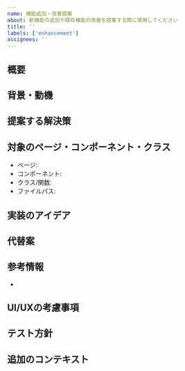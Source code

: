 ```yaml
---
name: 機能追加・改善提案
about: 新機能の追加や既存機能の改善を提案する際に使用してください
title: ''
labels: ['enhancement']
assignees: ''
---
```


## 概要
<!-- 提案する機能や改善の概要を簡潔に記述してください -->

## 背景・動機
<!-- この機能が必要な理由や背景を記述してください -->

## 提案する解決策
<!-- 具体的にどのような機能や改善を提案するか詳しく記述してください -->

## 対象のページ・コンポーネント・クラス
<!-- 変更対象となる箇所を具体的に記述してください -->
- ページ:
- コンポーネント:
- クラス/関数:
- ファイルパス:

## 実装のアイデア
<!-- 実装方法についてのアイデアがあれば記述してください -->

## 代替案
<!-- 他に考えられる解決策があれば記述してください -->

## 参考情報
<!-- 関連する記事、ライブラリ、他のプロジェクトの実装例などがあれば記載してください -->
-

## UI/UXの考慮事項
<!-- UIやUXに関する考慮事項があれば記述してください -->

## テスト方針
<!-- この機能をどのようにテストするか記述してください -->

## 追加のコンテキスト
<!-- その他、この提案に関する追加情報があれば記述してください -->